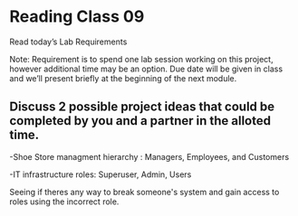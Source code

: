 # Reading Class 09

Read today’s Lab Requirements

Note: Requirement is to spend one lab session working on this project, however additional time may be an option. Due date will be given in class and we’ll present briefly at the beginning of the next module.


## Discuss 2 possible project ideas that could be completed by you and a partner in the alloted time.

-Shoe Store managment hierarchy : Managers, Employees, and Customers

-IT infrastructure roles: Superuser, Admin, Users

Seeing if theres any way to break someone's system and gain access to roles using the incorrect role.

